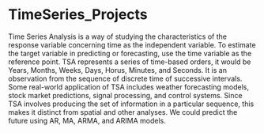 # TimeSeries_Projects
Time Series Analysis is a way of studying the characteristics of the response variable concerning time as the independent variable. To estimate the target variable in predicting or forecasting, use the time variable as the reference point. TSA represents a series of time-based orders, it would be Years, Months, Weeks, Days, Horus, Minutes, and Seconds. It is an observation from the sequence of discrete time of successive intervals. Some real-world application of TSA includes weather forecasting models, stock market predictions, signal processing, and control systems. Since TSA involves producing the set of information in a particular sequence, this makes it distinct from spatial and other analyses. We could predict the future using AR, MA, ARMA, and ARIMA models.
